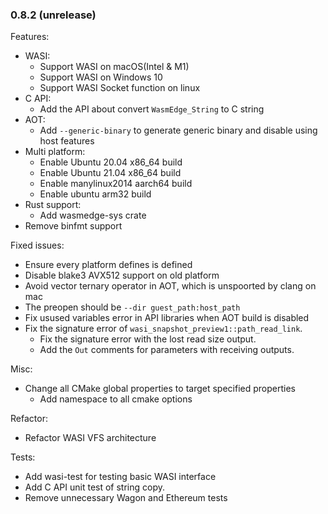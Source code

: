 ### 0.8.2 (unrelease)

Features:

* WASI:
  * Support WASI on macOS(Intel & M1)
  * Support WASI on Windows 10
  * Support WASI Socket function on linux
* C API:
  * Add the API about convert `WasmEdge_String` to C string
* AOT:
  * Add `--generic-binary` to generate generic binary and disable using host features
* Multi platform:
  * Enable Ubuntu 20.04 x86\_64 build
  * Enable Ubuntu 21.04 x86\_64 build
  * Enable manylinux2014 aarch64 build
  * Enable ubuntu arm32 build
* Rust support:
  * Add wasmedge-sys crate
* Remove binfmt support

Fixed issues:

* Ensure every platform defines is defined
* Disable blake3 AVX512 support on old platform
* Avoid vector ternary operator in AOT, which is unspoorted by clang on mac
* The preopen should be `--dir guest_path:host_path`
* Fix usused variables error in API libraries when AOT build is disabled
* Fix the signature error of `wasi_snapshot_preview1::path_read_link`.
  * Fix the signature error with the lost read size output.
  * Add the `Out` comments for parameters with receiving outputs.

Misc:
* Change all CMake global properties to target specified properties
  * Add namespace to all cmake options

Refactor:

* Refactor WASI VFS architecture

Tests:

* Add wasi-test for testing basic WASI interface
* Add C API unit test of string copy.
* Remove unnecessary Wagon and Ethereum tests

